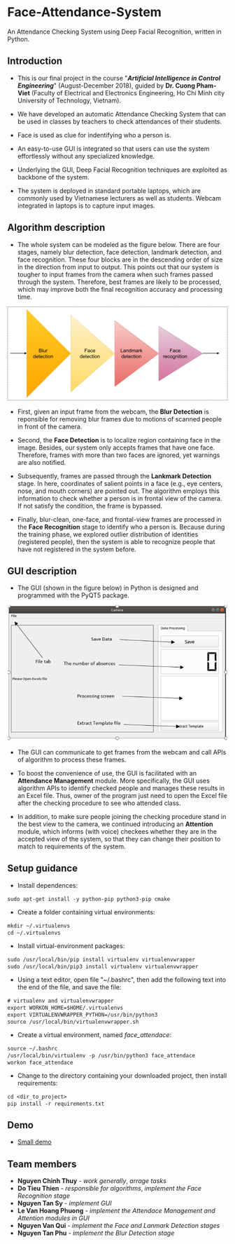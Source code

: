 # Face-Attendance-System
An Attendance Checking System using Deep Facial Recognition, written in Python.


## Introduction
* This is our final project in the course "***Artificial Intelligence in Control Engineering***" (August-December 2018), guided by **Dr. Cuong Pham-Viet** (Faculty of Electrical and Electronics Engineering, Ho Chi Minh city University of Technology, Vietnam).

* We have developed an automatic Attendance Checking System that can be used in classes by teachers to check attendances of their students.

* Face is used as clue for indentifying who a person is.

* An easy-to-use GUI is integrated so that users can use the system effortlessly without any specialized knowledge.

* Underlying the GUI, Deep Facial Recognition techniques are exploited as backbone of the system.

* The system is deployed in standard portable laptops, which are commonly used by Vietnamese lecturers as well as students. Webcam integrated in laptops is to capture input images.


## Algorithm description
* The whole system can be modeled as the figure below. There are four stages, namely blur detection, face detection, landmark detection, and face recognition. These four blocks are in the descending order of size in the direction from input to output. This points out that our system is tougher to input frames from the camera when such frames passed through the system. Therefore, best frames are likely to be processed, which may improve both the final recognition accuracy and processing time.
<p align="center">
  <img src="https://github.com/AntiAegis/Face-Attendance-System/blob/master/report/img/system-pipeline.png" width="700" alt="accessibility text">
</p>

* First, given an input frame from the webcam, the **Blur Detection** is reponsible for removing blur frames due to motions of scanned people in front of the camera.

* Second, the **Face Detection** is to localize region containing face in the image. Besides, our system only accepts frames that have one face. Therefore, frames with more than two faces are ignored, yet warnings are also notified.

* Subsequently, frames are passed through the **Lankmark Detection** stage. In here, coordinates of salient points in a face (e.g., eye centers, nose, and mouth corners) are pointed out. The algorithm employs this information to check whether a person is in frontal view of the camera. If not satisfy the condition, the frame is bypassed.

* Finally, blur-clean, one-face, and frontal-view frames are processed in the **Face Recognition** stage to identify who a person is. Because during the training phase, we explored outlier distribution of identities (registered people), then the system is able to recognize people that have not registered in the system before.


## GUI description
* The GUI (shown in the figure below) in Python is designed and programmed with the PyQT5 package.
<p align="center">
  <img src="https://github.com/AntiAegis/Face-Attendance-System/blob/master/report/img/user_guide.png" width="550" alt="accessibility text">
</p>

* The GUI can communicate to get frames from the webcam and call APIs of algorithm to process these frames.

* To boost the convenience of use, the GUI is facilitated with an **Attendance Management** module. More specifically, the GUI uses algorithm APIs to identify checked people and manages these results in an Excel file. Thus, owner of the program just need to open the Excel file after the checking procedure to see who attended class.

* In addition, to make sure people joining the checking procedure stand in the best view to the camera, we continued introducing an **Attention** module, which informs (with voice) checkees whether they are in the accepted view of the system, so that they can change their position to match to requirements of the system.


## Setup guidance
* Install dependences:
```
sudo apt-get install -y python-pip python3-pip cmake
```
* Create a folder containing virtual environments:
```
mkdir ~/.virtualenvs
cd ~/.virtualenvs
```
* Install virtual-environment packages:
```
sudo /usr/local/bin/pip install virtualenv virtualenvwrapper
sudo /usr/local/bin/pip3 install virtualenv virtualenvwrapper
```
* Using a text editor, open file "~/.bashrc", then add the following text into the end of the file, and save the file:
```
# virtualenv and virtualenvwrapper
export WORKON_HOME=$HOME/.virtualenvs
export VIRTUALENVWRAPPER_PYTHON=/usr/bin/python3
source /usr/local/bin/virtualenvwrapper.sh
```
* Create a virtual environment, named *face_attendace*:
```
source ~/.bashrc
/usr/local/bin/virtualenv -p /usr/bin/python3 face_attendace
workon face_attendace
```
* Change to the directory containing your downloaded project, then install requirements:
```
cd <dir_to_project>
pip install -r requirements.txt
```


## Demo
* [Small demo](https://www.youtube.com/watch?v=XzDDHDtsNwk)


## Team members
* **Nguyen Chinh Thuy** - *work generally*, *arrage tasks*
* **Do Tieu Thien** - *responsible for algorithms*, *implement the Face Recognition stage*
* **Nguyen Tan Sy** - *implement GUI*
* **Le Van Hoang Phuong** - *implement the Attendace Management and Attention modules in GUI*
* **Nguyen Van Qui** - *implement the Face and Lanmark Detection stages*
* **Nguyen Tan Phu** - *implement the Blur Detection stage*
